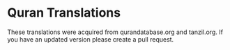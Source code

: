 # Quran Translations

These translations were acquired from qurandatabase.org and tanzil.org. If you
have an updated version please create a pull request.
